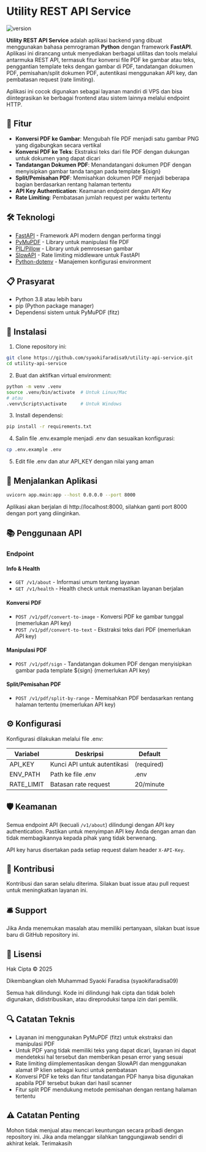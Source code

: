 # Utility REST API Service

![version](https://img.shields.io/badge/version-1.3.0-blue)

**Utility REST API Service** adalah aplikasi backend yang dibuat menggunakan bahasa pemrograman **Python** dengan framework **FastAPI**. Aplikasi ini dirancang untuk menyediakan berbagai utilitas dan tools melalui antarmuka REST API, termasuk fitur konversi file PDF ke gambar atau teks, penggantian template teks dengan gambar di PDF, tandatangan dokumen PDF, pemisahan/split dokumen PDF, autentikasi menggunakan API key, dan pembatasan request (rate limiting).

Aplikasi ini cocok digunakan sebagai layanan mandiri di VPS dan bisa diintegrasikan ke berbagai frontend atau sistem lainnya melalui endpoint HTTP.

## 🚀 Fitur

- **Konversi PDF ke Gambar**: Mengubah file PDF menjadi satu gambar PNG yang digabungkan secara vertikal
- **Konversi PDF ke Teks**: Ekstraksi teks dari file PDF dengan dukungan untuk dokumen yang dapat dicari
- **Tandatangan Dokumen PDF**: Menandatangani dokumen PDF dengan menyisipkan gambar tanda tangan pada template ${sign}
- **Split/Pemisahan PDF**: Memisahkan dokumen PDF menjadi beberapa bagian berdasarkan rentang halaman tertentu
- **API Key Authentication**: Keamanan endpoint dengan API Key
- **Rate Limiting**: Pembatasan jumlah request per waktu tertentu

## 🛠️ Teknologi

- [FastAPI](https://fastapi.tiangolo.com/) - Framework API modern dengan performa tinggi
- [PyMuPDF](https://pymupdf.readthedocs.io/) - Library untuk manipulasi file PDF
- [PIL/Pillow](https://pillow.readthedocs.io/) - Library untuk pemrosesan gambar
- [SlowAPI](https://github.com/laurentS/slowapi) - Rate limiting middleware untuk FastAPI
- [Python-dotenv](https://github.com/theskumar/python-dotenv) - Manajemen konfigurasi environment

## 📋 Prasyarat

- Python 3.8 atau lebih baru
- pip (Python package manager)
- Dependensi sistem untuk PyMuPDF (fitz)

## 🔧 Instalasi

1. Clone repository ini:

```bash
git clone https://github.com/syaokifaradisa9/utility-api-service.git
cd utility-api-service
```

2. Buat dan aktifkan virtual environment:

```bash
python -m venv .venv
source .venv/bin/activate  # Untuk Linux/Mac
# atau
.venv\Scripts\activate     # Untuk Windows
```

3. Install dependensi:

```bash
pip install -r requirements.txt
```

4. Salin file .env.example menjadi .env dan sesuaikan konfigurasi:

```bash
cp .env.example .env
```

5. Edit file .env dan atur API_KEY dengan nilai yang aman

## 🚀 Menjalankan Aplikasi

```bash
uvicorn app.main:app --host 0.0.0.0 --port 8000
```

Aplikasi akan berjalan di http://localhost:8000, silahkan ganti port 8000 dengan port yang diinginkan.

## 📚 Penggunaan API

### Endpoint

#### Info & Health

- `GET /v1/about` - Informasi umum tentang layanan
- `GET /v1/health` - Health check untuk memastikan layanan berjalan

#### Konversi PDF

- `POST /v1/pdf/convert-to-image` - Konversi PDF ke gambar tunggal (memerlukan API key)
- `POST /v1/pdf/convert-to-text` - Ekstraksi teks dari PDF (memerlukan API key)

#### Manipulasi PDF

- `POST /v1/pdf/sign` - Tandatangan dokumen PDF dengan menyisipkan gambar pada template ${sign} (memerlukan API key)

#### Split/Pemisahan PDF

- `POST /v1/pdf/split-by-range` - Memisahkan PDF berdasarkan rentang halaman tertentu (memerlukan API key)

## ⚙️ Konfigurasi

Konfigurasi dilakukan melalui file .env:

| Variabel   | Deskripsi                   | Default    |
| ---------- | --------------------------- | ---------- |
| API_KEY    | Kunci API untuk autentikasi | (required) |
| ENV_PATH   | Path ke file .env           | .env       |
| RATE_LIMIT | Batasan rate request        | 20/minute  |

## 🛡️ Keamanan

Semua endpoint API (kecuali `/v1/about`) dilindungi dengan API key authentication. Pastikan untuk menyimpan API key Anda dengan aman dan tidak membagikannya kepada pihak yang tidak berwenang.

API key harus disertakan pada setiap request dalam header `X-API-Key`.

## 📝 Kontribusi

Kontribusi dan saran selalu diterima. Silakan buat issue atau pull request untuk meningkatkan layanan ini.

## 🛎️ Support

Jika Anda menemukan masalah atau memiliki pertanyaan, silakan buat issue baru di GitHub repository ini.

## 📄 Lisensi

Hak Cipta © 2025

Dikembangkan oleh Muhammad Syaoki Faradisa (syaokifaradisa09)

Semua hak dilindungi. Kode ini dilindungi hak cipta dan tidak boleh digunakan, didistribusikan, atau direproduksi tanpa izin dari pemilik.

## 🔍 Catatan Teknis

- Layanan ini menggunakan PyMuPDF (fitz) untuk ekstraksi dan manipulasi PDF
- Untuk PDF yang tidak memiliki teks yang dapat dicari, layanan ini dapat mendeteksi hal tersebut dan memberikan pesan error yang sesuai
- Rate limiting diimplementasikan dengan SlowAPI dan menggunakan alamat IP klien sebagai kunci untuk pembatasan
- Konversi PDF ke teks dan fitur tandatangan PDF hanya bisa digunakan apabila PDF tersebut bukan dari hasil scanner
- Fitur split PDF mendukung metode pemisahan dengan rentang halaman tertentu

## ⚠️ Catatan Penting

Mohon tidak menjual atau mencari keuntungan secara pribadi dengan repository ini. Jika anda melanggar silahkan tanggungjawab sendiri di akhirat kelak. Terimakasih
